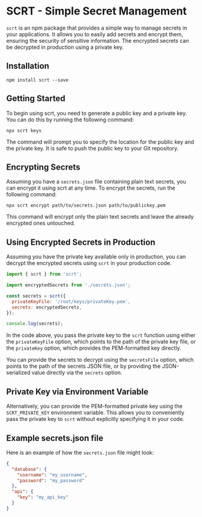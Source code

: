 # SCRT - Simple Secret Management

`scrt` is an npm package that provides a simple way to manage secrets in your applications. It allows you to easily add secrets and encrypt them, ensuring the security of sensitive information. The encrypted secrets can be decrypted in production using a private key.

## Installation

```shell
npm install scrt --save
```

## Getting Started

To begin using scrt, you need to generate a public key and a private key. You can do this by running the following command:

```shell
npx scrt keys
```

The command will prompt you to specify the location for the public key and the private key.
It is safe to push the public key to your Git repository.

## Encrypting Secrets

Assuming you have a `secrets.json` file containing plain text secrets, you can encrypt it using scrt at any time. To encrypt the secrets, run the following command:

```shell
npx scrt encrypt path/to/secrets.json path/to/publickey.pem
```

This command will encrypt only the plain text secrets and leave the already encrypted ones untouched.

## Using Encrypted Secrets in Production

Assuming you have the private key available only in production, you can decrypt the encrypted secrets using `scrt` in your production code.

```javascript
import { scrt } from 'scrt';

import encryptedSecrets from './secrets.json';

const secrets = scrt({
  privateKeyFile: '/root/keys/privateKey.pem',
  secrets: encryptedSecrets,
});

console.log(secrets);
```

In the code above, you pass the private key to the `scrt` function using either the `privateKeyFile` option, which points to the path of the private key file, or the `privateKey` option, which provides the PEM-formatted key directly.

You can provide the secrets to decrypt using the `secretsFile` option, which points to the path of the secrets JSON file, or by providing the JSON-serialized value directly via the `secrets` option.

## Private Key via Environment Variable

Alternatively, you can provide the PEM-formatted private key using the `SCRT_PRIVATE_KEY` environment variable. This allows you to conveniently pass the private key to `scrt` without explicitly specifying it in your code.

## Example secrets.json file

Here is an example of how the `secrets.json` file might look:

```json
{
  "database": {
    "username": "my_username",
    "password": "my_password"
  },
  "api": {
    "key": "my_api_key"
  }
}
```
